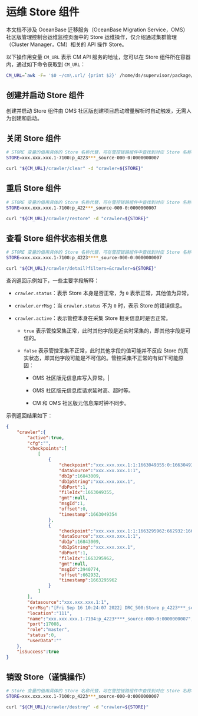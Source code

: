 # 运维 Store 组件

本文档不涉及 OceanBase 迁移服务（OceanBase Migration Service，OMS）社区版管理控制台运维监控页面中的 Store 运维操作，仅介绍通过集群管理（Cluster Manager，CM）相关的 API 操作 Store。

以下操作用变量 `CM_URL` 表示 CM API 服务的地址，您可以在 Store 组件所在容器内，通过如下命令获取到 `CM_URL`：

```bash
CM_URL=`awk -F= '$0 ~/cm\.url/ {print $2}' /home/ds/supervisor/package/config/drc.properties | sed 's/^[ \t]*//;s/[ \t]*$//'`
```

## 创建并启动 Store 组件

创建并启动 Store 组件由 OMS 社区版创建项目启动增量解析时自动触发，无需人为创建和启动。

## 关闭 Store 组件

```bash
# STORE 变量的值用具体的 Store 名称代替，可在管控链路组件中查找到对应 Store 名称
STORE=xxx.xxx.xxx.1-7100:p_4223***_source-000-0:0000000007

curl "${CM_URL}/crawler/clear" -d "crawler=${STORE}"
```

## 重启 Store 组件

```bash
# STORE 变量的值用具体的 Store 名称代替，可在管控链路组件中查找到对应 Store 名称
STORE=xxx.xxx.xxx.1-7100:p_422***_source-000-0:0000000007

curl "${CM_URL}/crawler/restore" -d "crawler=${STORE}"
```

## 查看 Store 组件状态相关信息

```bash
# STORE 变量的值用具体的 Store 名称代替，可在管控链路组件中查找到对应 Store 名称
STORE=xxx.xxx.xxx.1-7100:p_4223****_source-000-0:0000000007

curl "${CM_URL}/crawler/detail?filters=&crawler=${STORE}"
```

查询返回示例如下，一些主要字段解释：

- `crawler.status`：表示 Store 本身是否正常，为 `0` 表示正常，其他值为异常。

- `crawler.errMsg`：当 `crawler.status` 不为 `0` 时，表示  Store 的错误信息。

- `crawler.active`：表示管控本身在采集 Store 相关信息时是否正常。

  - `true` 表示管控采集正常，此时其他字段是近实时采集的，即其他字段是可信的。

  - `false` 表示管控采集不正常，此时其他字段的值可能并不反应 Store 的真实状态，即其他字段可能是不可信的。管控采集不正常的有如下可能原因：

    - OMS 社区版元信息库写入异常。|

    - OMS 社区版元信息库请求延时高、超时等。

    - CM 和 OMS 社区版元信息库时钟不同步。

示例返回结果如下：

```json
{
    "crawler":{
        "active":true,
        "cfg":"",
        "checkpoints":[
            [
                {
                    "checkpoint":"xxx.xxx.xxx.1:1:1663049355:0:1663049354:1",
                    "dataSource":"xxx.xxx.xxx.1:1",
                    "dbIp":16843009,
                    "dbIpString":"xxx.xxx.xxx.1",
                    "dbPort":1,
                    "fileIdx":1663049355,
                    "gmt":null,
                    "msgId":1,
                    "offset":0,
                    "timestamp":1663049354
                },
                {
                    "checkpoint":"xxx.xxx.xxx.1:1:1663295962:662932:1663295962:3940774",
                    "dataSource":"xxx.xxx.xxx.1:1",
                    "dbIp":16843009,
                    "dbIpString":"xxx.xxx.xxx.1",
                    "dbPort":1,
                    "fileIdx":1663295962,
                    "gmt":null,
                    "msgId":3940774,
                    "offset":662932,
                    "timestamp":1663295962
                }
            ]
        ],
        "datasource":"xxx.xxx.xxx.1:1",
        "errMsg":"[Fri Sep 16 10:24:07 2022] DRC_500:Store p_4223***_source-000-0.0000000007 started successfully\n",
        "location":"111",
        "name":"xxx.xxx.xxx.1-7104:p_4223****_source-000-0:0000000007",
        "port":17008,
        "role":"master",
        "status":0,
        "userData":""
    },
    "isSuccess":true
}
```

## 销毁 Store（谨慎操作）

```bash
# Store 变量的值用具体的 Store 名称代替，可在管控链路组件中查找到对应 Store 名称
STORE=xxx.xxx.xxx.1-7100:p_4223***_source-000-0:0000000007

curl "${CM_URL}/crawler/destroy" -d "crawler=${STORE}"
```
